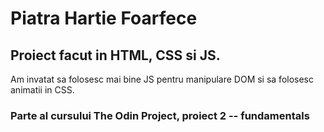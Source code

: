 # Piatra Hartie Foarfece

## Proiect facut in HTML, CSS si JS.

Am invatat sa folosesc mai bine JS pentru manipulare DOM si sa folosesc animatii in CSS.

### Parte al cursului The Odin Project, proiect 2 -- fundamentals
